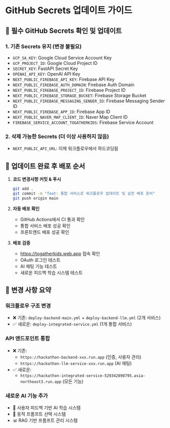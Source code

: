 # GitHub Secrets 업데이트 가이드

## 🔐 필수 GitHub Secrets 확인 및 업데이트

### 1. 기존 Secrets 유지 (변경 불필요)
- `GCP_SA_KEY`: Google Cloud Service Account Key
- `GCP_PROJECT_ID`: Google Cloud Project ID  
- `SECRET_KEY`: FastAPI Secret Key
- `OPENAI_API_KEY`: OpenAI API Key
- `NEXT_PUBLIC_FIREBASE_API_KEY`: Firebase API Key
- `NEXT_PUBLIC_FIREBASE_AUTH_DOMAIN`: Firebase Auth Domain
- `NEXT_PUBLIC_FIREBASE_PROJECT_ID`: Firebase Project ID
- `NEXT_PUBLIC_FIREBASE_STORAGE_BUCKET`: Firebase Storage Bucket
- `NEXT_PUBLIC_FIREBASE_MESSAGING_SENDER_ID`: Firebase Messaging Sender ID
- `NEXT_PUBLIC_FIREBASE_APP_ID`: Firebase App ID
- `NEXT_PUBLIC_NAVER_MAP_CLIENT_ID`: Naver Map Client ID
- `FIREBASE_SERVICE_ACCOUNT_TOGATHERKIDS`: Firebase Service Account

### 2. 삭제 가능한 Secrets (더 이상 사용하지 않음)
- `NEXT_PUBLIC_API_URL`: 이제 워크플로우에서 하드코딩됨

## 🚀 업데이트 완료 후 배포 순서

1. **코드 변경사항 커밋 & 푸시**
   ```bash
   git add .
   git commit -m "feat: 통합 서비스로 워크플로우 업데이트 및 실전 배포 준비"
   git push origin main
   ```

2. **자동 배포 확인**
   - GitHub Actions에서 CI 통과 확인
   - 통합 서비스 배포 성공 확인
   - 프론트엔드 배포 성공 확인

3. **배포 검증**
   - https://togatherkids.web.app 접속 확인
   - OAuth 로그인 테스트
   - AI 채팅 기능 테스트
   - 새로운 피드백 학습 시스템 테스트

## 📝 변경 사항 요약

### 워크플로우 구조 변경
- ❌ 기존: `deploy-backend-main.yml` + `deploy-backend-llm.yml` (2개 서비스)
- ✅ 새로운: `deploy-integrated-service.yml` (1개 통합 서비스)

### API 엔드포인트 통합
- ❌ 기존: 
  - `https://hackathon-backend-xxx.run.app` (인증, 사용자 관리)
  - `https://hackathon-llm-service-xxx.run.app` (AI 채팅)
- ✅ 새로운:
  - `https://hackathon-integrated-service-529342898795.asia-northeast3.run.app` (모든 기능)

### 새로운 AI 기능 추가
- 🎯 사용자 피드백 기반 AI 학습 시스템
- 🧠 동적 프롬프트 선택 시스템
- 📊 RAG 기반 프롬프트 관리 시스템